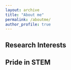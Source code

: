 ```yaml
---
layout: archive
title: "About me"
permalink: /aboutme/
author_profile: true
---
```


## Research Interests

## Pride in STEM
